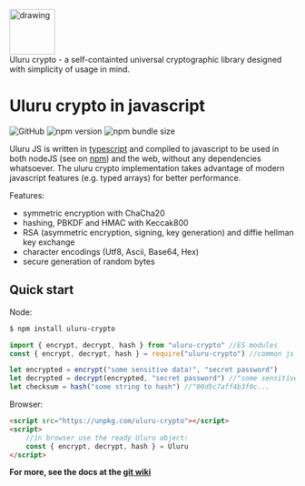 ﻿
<img src="https://i.ibb.co/p1K4cDf/final.png" alt="drawing" height="80"/><br>
Uluru crypto - a self-containted universal cryptographic library designed with simplicity of usage in mind.

# Uluru crypto in javascript
![GitHub](https://img.shields.io/github/license/Franatrtur/ulurujs?style=for-the-badge)  ![npm version](https://img.shields.io/npm/v/uluru-crypto?label=npm%20version&style=for-the-badge) ![npm bundle size](https://img.shields.io/bundlephobia/min/uluru-crypto?style=for-the-badge)

Uluru JS is written in [typescript](https://www.typescriptlang.org/) and compiled to javascript to be used in both nodeJS (see on [npm](https://npmjs.com/package/uluru-crypto)) and the web, without any dependencies whatsoever. The uluru crypto implementation takes advantage of modern javascript features (e.g. typed arrays) for better performance.

Features:
 - symmetric encryption with ChaCha20
 - hashing, PBKDF and HMAC with Keccak800
 - RSA (asymmetric encryption, signing, key generation) and diffie hellman key exchange
 - character encodings (Utf8, Ascii, Base64, Hex)
 - secure generation of random bytes
## Quick start
Node:
```bash
$ npm install uluru-crypto
```
```javascript
import { encrypt, decrypt, hash } from "uluru-crypto" //ES modules
const { encrypt, decrypt, hash } = require("uluru-crypto") //common js

let encrypted = encrypt("some sensitive data!", "secret password")
let decrypted = decrypt(encrypted, "secret password") //"some sensitive data!"
let checksum = hash("some string to hash") //"00d5c7aff4b3f0c...
```
Browser:
```html
<script src="https://unpkg.com/uluru-crypto"></script>
<script>
	//in browser use the ready Uluru object:
	const { encrypt, decrypt, hash } = Uluru
</script>
```

__For more, see the docs at the [git wiki](https://github.com/Franatrtur/ulurujs/wiki)__
